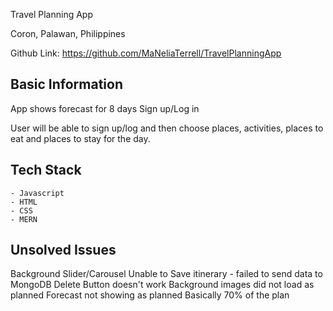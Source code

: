 Travel Planning App

Coron, Palawan, Philippines

Github Link:
https://github.com/MaNeliaTerrell/TravelPlanningApp

## Basic Information

App shows forecast for 8 days
Sign up/Log in

User will be able to sign up/log and then choose places, activities, places to eat and places to stay for the day.


## Tech Stack
    - Javascript
    - HTML
    - CSS
    - MERN

## Unsolved Issues

Background Slider/Carousel
Unable to Save itinerary - failed to send data to MongoDB
Delete Button doesn't work
Background images did not load as planned
Forecast not showing as planned
Basically 70% of the plan